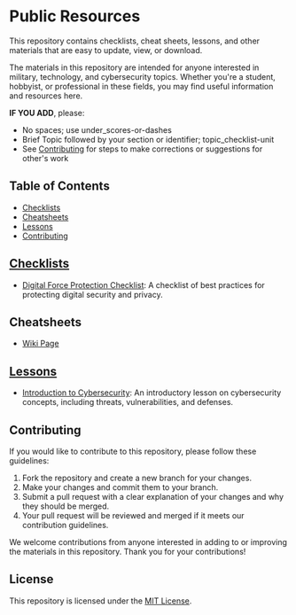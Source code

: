 # Public Resources

This repository contains checklists, cheat sheets, lessons, and other materials that are easy to update, view, or download.

The materials in this repository are intended for anyone interested in military, technology, and cybersecurity topics. Whether you're a student, hobbyist, or professional in these fields, you may find useful information and resources here.

**IF YOU ADD**, please:
- No spaces; use under_scores-or-dashes
- Brief Topic followed by your section or identifier; topic_checklist-unit
- See  [Contributing](#contributing) for steps to make corrections or suggestions for other's work

## Table of Contents

- [Checklists](#checklists)
- [Cheatsheets](#cheatsheets)
- [Lessons](#lessons)
- [Contributing](#contributing)

## [Checklists](/Checklists)

- [Digital Force Protection Checklist](/checklists/digital-force-protection-checklist.md): A checklist of best practices for protecting digital security and privacy.

## Cheatsheets

- [Wiki Page](https://wiki.irregularchat.com/en/resources/cybersecurity)

## [Lessons](/Lessons)

- [Introduction to Cybersecurity](/lessons/introduction-to-cybersecurity.md): An introductory lesson on cybersecurity concepts, including threats, vulnerabilities, and defenses.

## Contributing

If you would like to contribute to this repository, please follow these guidelines:

1. Fork the repository and create a new branch for your changes.
2. Make your changes and commit them to your branch.
3. Submit a pull request with a clear explanation of your changes and why they should be merged.
4. Your pull request will be reviewed and merged if it meets our contribution guidelines.

We welcome contributions from anyone interested in adding to or improving the materials in this repository. Thank you for your contributions!

## License

This repository is licensed under the [MIT License](/LICENSE).
